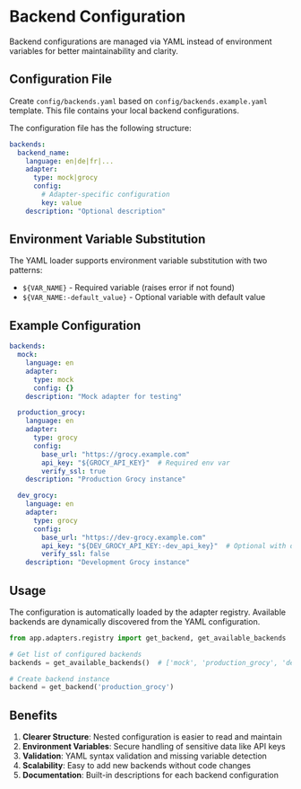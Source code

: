 # Backend Configuration

Backend configurations are managed via YAML instead of environment variables for better maintainability and clarity.

## Configuration File

Create `config/backends.yaml` based on `config/backends.example.yaml` template. This file contains your local backend configurations.

The configuration file has the following structure:

```yaml
backends:
  backend_name:
    language: en|de|fr|...
    adapter:
      type: mock|grocy
      config:
        # Adapter-specific configuration
        key: value
    description: "Optional description"
```

## Environment Variable Substitution

The YAML loader supports environment variable substitution with two patterns:

- `${VAR_NAME}` - Required variable (raises error if not found)
- `${VAR_NAME:-default_value}` - Optional variable with default value

## Example Configuration

```yaml
backends:
  mock:
    language: en
    adapter:
      type: mock
      config: {}
    description: "Mock adapter for testing"

  production_grocy:
    language: en
    adapter:
      type: grocy
      config:
        base_url: "https://grocy.example.com"
        api_key: "${GROCY_API_KEY}"  # Required env var
        verify_ssl: true
    description: "Production Grocy instance"

  dev_grocy:
    language: en
    adapter:
      type: grocy
      config:
        base_url: "https://dev-grocy.example.com"
        api_key: "${DEV_GROCY_API_KEY:-dev_api_key}"  # Optional with default
        verify_ssl: false
    description: "Development Grocy instance"
```

## Usage

The configuration is automatically loaded by the adapter registry. Available backends are dynamically discovered from the YAML configuration.

```python
from app.adapters.registry import get_backend, get_available_backends

# Get list of configured backends
backends = get_available_backends()  # ['mock', 'production_grocy', 'dev_grocy']

# Create backend instance
backend = get_backend('production_grocy')
```

## Benefits

1. **Clearer Structure**: Nested configuration is easier to read and maintain
2. **Environment Variables**: Secure handling of sensitive data like API keys
3. **Validation**: YAML syntax validation and missing variable detection
4. **Scalability**: Easy to add new backends without code changes
5. **Documentation**: Built-in descriptions for each backend configuration
